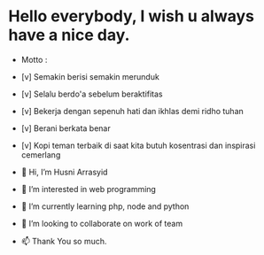 # Hello everybody, I wish u always have a nice day.

- Motto : 
 - [v] Semakin berisi semakin merunduk
 - [v] Selalu berdo'a sebelum beraktifitas
 - [v] Bekerja dengan sepenuh hati dan ikhlas demi ridho tuhan
 - [v] Berani berkata benar
 - [v] Kopi teman terbaik di saat kita butuh kosentrasi dan  inspirasi cemerlang

- 👋 Hi, I’m Husni Arrasyid
- 👀 I’m interested in web programming
- 🌱 I’m currently learning php, node and python
- 💞️ I’m looking to collaborate on work of team
- 📫 Thank You so much.

<!---
bumiayudev is a ✨ special ✨ repository because its `README.md` (this file) appears on your GitHub profile.
You can click the Preview link to take a look at your changes.
--->
